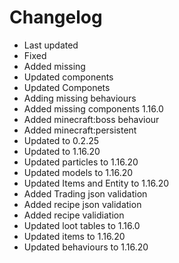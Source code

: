 # Changelog 
- Last updated
- Fixed
- Added missing
- Updated components
- Updated Componets
- Adding missing behaviours
- Added missing components 1.16.0
- Added minecraft:boss behaviour
- Added minecraft:persistent
- Updated to 0.2.25
- Updated to 1.16.20
- Updated particles to 1.16.20
- Updated models to 1.16.20
- Updated Items and Entity to 1.16.20
- Added Trading json validation
- Added recipe json validation
- Added recipe validiation
- Updated loot tables to 1.16.0
- Updated items to 1.16.20
- Updated behaviours to 1.16.20